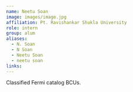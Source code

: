 ```yaml
---
name: Neetu Soan
image: images/image.jpg
affiliation: Pt. Ravishankar Shukla University
role: intern
group: alum
aliases:
  - N. Soan
  - N Soan
  - Neetu Soan
  - neetu soan
links:
---
```


Classified Fermi catalog BCUs.
